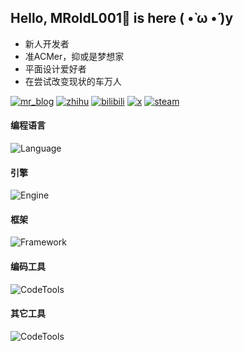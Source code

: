 ## Hello, MRoldL001🍵 is here ( •̀ ω •́ )y
- 新人开发者
- 准ACMer，抑或是梦想家
- 平面设计爱好者
- 在尝试改变现状的车万人

[![mr_blog](https://img.shields.io/badge/----MR__Blog-268785?style=flat-square&logo=wordpress&logoColor=ffffff)](http://www.mroldl001.top) [![zhihu](https://img.shields.io/badge/知乎-0084FF?style=flat-square&logo=zhihu&logoColor=ffffff)](https://www.zhihu.com/people/mroldl001) [![bilibili](https://img.shields.io/badge/Bilibili-00A1D6?style=flat-square&logo=bilibili&logoColor=ffffff)](https://space.bilibili.com/244751581) [![x](https://img.shields.io/badge/X-000000?style=flat-square&logo=x&logoColor=ffffff)](https://x.com/MRoldL001) [![steam](https://img.shields.io/badge/Steam-000000?style=flat-square&logo=steam&logoColor=ffffff)](https://steamcommunity.com/id/MRoldL001)

#### 编程语言
![Language](https://skillicons.dev/icons?i=c,cpp,java,kotlin,python,html,css&theme=light)

#### 引擎
![Engine](https://skillicons.dev/icons?i=godot&theme=light)

#### 框架
![Framework](https://skillicons.dev/icons?i=spring&theme=light)

#### 编码工具
![CodeTools](https://skillicons.dev/icons?i=vscode,vim,clion,idea,pycharm,androidstudio,arduino&theme=light)

#### 其它工具
![CodeTools](https://skillicons.dev/icons?i=ps,ai,pr,blender&theme=light)
